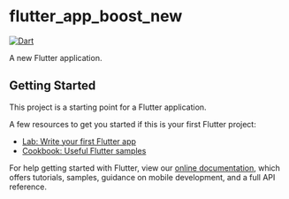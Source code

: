 # flutter_app_boost_new
[![Dart](https://github.com/trungnam/f-boost-starter/actions/workflows/dart.yml/badge.svg)](https://github.com/trungnam/f-boost-starter/actions/workflows/dart.yml)

A new Flutter application.

## Getting Started

This project is a starting point for a Flutter application.

A few resources to get you started if this is your first Flutter project:

- [Lab: Write your first Flutter app](https://flutter.dev/docs/get-started/codelab)
- [Cookbook: Useful Flutter samples](https://flutter.dev/docs/cookbook)

For help getting started with Flutter, view our
[online documentation](https://flutter.dev/docs), which offers tutorials,
samples, guidance on mobile development, and a full API reference.
